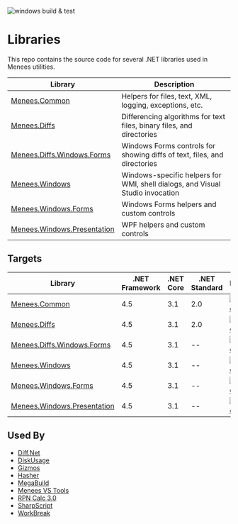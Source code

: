![windows build & test](https://github.com/menees/Libraries/workflows/windows%20build%20&%20test/badge.svg)

# Libraries
This repo contains the source code for several .NET libraries used in Menees utilities.

|Library|Description|
|---|---|
|[Menees.Common](src/Menees.Common)|Helpers for files, text, XML, logging, exceptions, etc.|
|[Menees.Diffs](src/Menees.Diffs)|Differencing algorithms for text files, binary files, and directories|
|[Menees.Diffs.Windows.Forms](src/Menees.Diffs.Windows.Forms)|Windows Forms controls for showing diffs of text, files, and directories|
|[Menees.Windows](src/Menees.Windows)|Windows-specific helpers for WMI, shell dialogs, and Visual Studio invocation|
|[Menees.Windows.Forms](src/Menees.Windows.Forms)|Windows Forms helpers and custom controls|
|[Menees.Windows.Presentation](src/Menees.Windows.Presentation)|WPF helpers and custom controls|

## Targets
|Library|.NET Framework|.NET Core|.NET Standard|NuGet|
|---|---|---|---|---|
|[Menees.Common](src/Menees.Common)|4.5|3.1|2.0|[![Nuget](https://img.shields.io/nuget/v/Menees.Common)](https://www.nuget.org/packages/Menees.Common/)|
|[Menees.Diffs](src/Menees.Diffs)|4.5|3.1|2.0|[![Nuget](https://img.shields.io/nuget/v/Menees.Diffs)](https://www.nuget.org/packages/Menees.Diffs/)|
|[Menees.Diffs.Windows.Forms](src/Menees.Diffs.Windows.Forms)|4.5|3.1|--|[![Nuget](https://img.shields.io/nuget/v/Menees.Diffs.Windows.Forms)](https://www.nuget.org/packages/Menees.Diffs.Windows.Forms/)|
|[Menees.Windows](src/Menees.Windows)|4.5|3.1|--|[![Nuget](https://img.shields.io/nuget/v/Menees.Windows)](https://www.nuget.org/packages/Menees.Windows/)|
|[Menees.Windows.Forms](src/Menees.Windows.Forms)|4.5|3.1|--|[![Nuget](https://img.shields.io/nuget/v/Menees.Windows.Forms)](https://www.nuget.org/packages/Menees.Windows.Forms/)|
|[Menees.Windows.Presentation](src/Menees.Windows.Presentation)|4.5|3.1|--|[![Nuget](https://img.shields.io/nuget/v/Menees.Windows.Presentation)](https://www.nuget.org/packages/Menees.Windows.Presentation/)|

## Used By
* [Diff.Net](https://github.com/menees/Diff.Net)
* [DiskUsage](https://github.com/menees/DiskUsage)
* [Gizmos](https://github.com/menees/Gizmos)
* [Hasher](https://github.com/menees/Hasher)
* [MegaBuild](https://github.com/menees/MegaBuild)
* [Menees VS Tools](http://www.menees.com/VSTools.htm)
* [RPN Calc 3.0](https://github.com/menees/RpnCalc)
* [SharpScript](https://github.com/menees/SharpScript)
* [WorkBreak](https://github.com/menees/WorkBreak)